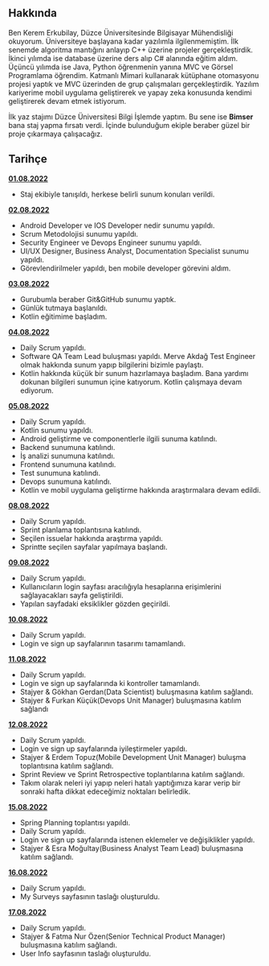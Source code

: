 ## Hakkında
Ben Kerem Erkubilay, Düzce Üniversitesinde Bilgisayar Mühendisliği okuyorum.
Üniversiteye başlayana kadar yazılımla ilgilenmemiştim. İlk senemde algoritma mantığını anlayıp C++ üzerine projeler gerçekleştirdik. İkinci yılımda ise database üzerine ders alıp C# alanında eğitim aldım. Üçüncü yılımda ise Java, Python öğrenmenin yanına MVC ve Görsel Programlama öğrendim. Katmanlı Mimari kullanarak kütüphane otomasyonu projesi yaptık ve MVC üzerinden de grup çalışmaları gerçekleştirdik. Yazılım kariyerime mobil uygulama geliştirerek ve yapay zeka konusunda kendimi geliştirerek devam etmek istiyorum.

İlk yaz stajımı Düzce Üniversitesi Bilgi İşlemde yaptım. Bu sene ise **Bimser** bana staj yapma fırsatı verdi. İçinde bulunduğum ekiple beraber güzel bir proje çıkarmaya çalışacağız.

## Tarihçe
[**01.08.2022**](https://github.com/bimser-intern/docs/issues/86)
- Staj ekibiyle tanışıldı, herkese belirli sunum konuları verildi.

[**02.08.2022**](https://github.com/bimser-intern/docs/issues/86)
- Android Developer ve IOS Developer nedir sunumu yapıldı.
- Scrum Metodolojisi sunumu yapıldı.
- Security Engineer ve Devops Engineer sunumu yapıldı.
- UI/UX Designer, Business Analyst, Documentation Specialist sunumu yapıldı.
- Görevlendirilmeler yapıldı, ben mobile developer görevini aldım.
  
[**03.08.2022**](https://github.com/bimser-intern/docs/issues/86)
-  Gurubumla beraber Git&GitHub sunumu yaptık.
-  Günlük tutmaya başlanıldı.
-  Kotlin eğitimime başladım.
  
[**04.08.2022**](https://github.com/bimser-intern/docs/issues/133)
-  Daily Scrum yapıldı.
-  Software QA Team Lead buluşması yapıldı. Merve Akdağ Test Engineer olmak hakkında sunum yapıp bilgilerini bizimle paylaştı.
-  Kotlin hakkında küçük bir sunum hazırlamaya başladım. Bana yardımı dokunan bilgileri sunumun içine katıyorum. Kotlin çalışmaya devam ediyorum.

[**05.08.2022**](https://github.com/bimser-intern/docs/issues/169)
- Daily Scrum yapıldı.
- Kotlin sunumu yapıldı.
- Android geliştirme ve componentlerle ilgili sunuma katılındı.
- Backend sunumuna katılındı.
- İş analizi sunumuna katılındı.
- Frontend sunumuna katılındı.
- Test sunumuna katılındı.
- Devops sunumuna katılındı.
- Kotlin ve mobil uygulama geliştirme hakkında araştırmalara devam edildi.

[**08.08.2022**](https://github.com/bimser-intern/docs/issues/186)
- Daily Scrum yapıldı.
- Sprint planlama toplantısına katılındı.
- Seçilen issuelar hakkında araştırma yapıldı.
- Sprintte seçilen sayfalar yapılmaya başlandı.

[**09.08.2022**](https://github.com/bimser-intern/docs/issues/227)
- Daily Scrum yapıldı.
- Kullanıcıların login sayfası aracılığıyla hesaplarına erişimlerini sağlayacakları sayfa geliştirildi.
- Yapılan sayfadaki eksiklikler gözden geçirildi.

[**10.08.2022**](https://github.com/bimser-intern/docs/issues/245)
- Daily Scrum yapıldı.
- Login ve sign up sayfalarının tasarımı tamamlandı.

[**11.08.2022**](https://github.com/bimser-intern/docs/issues/267)
- Daily Scrum yapıldı.
- Login ve sign up sayfalarında ki kontroller tamamlandı.
- Stajyer & Gökhan Gerdan(Data Scientist) buluşmasına katılım sağlandı.
- Stajyer & Furkan Küçük(Devops Unit Manager) buluşmasına katılım sağlandı

[**12.08.2022**](https://github.com/bimser-intern/docs/issues/289)
- Daily Scrum yapıldı.
- Login ve sign up sayfalarında iyileştirmeler yapıldı.
- Stajyer & Erdem Topuz(Mobile Development Unit Manager) buluşma toplantısına katılım sağlandı.
- Sprint Review ve Sprint Retrospective toplantılarına katılım sağlandı.
- Takım olarak neleri iyi yapıp neleri hatalı yaptığımıza karar verip bir sonraki hafta dikkat edeceğimiz noktaları belirledik.

[**15.08.2022**](https://github.com/bimser-intern/docs/issues/315)
- Spring Planning toplantısı yapıldı.
- Daily Scrum yapıldı.
- Login ve sign up sayfalarında istenen eklemeler ve değişiklikler yapıldı.
- Stajyer & Esra Moğultay(Business Analyst Team Lead) buluşmasına katılım sağlandı.

[**16.08.2022**](https://github.com/bimser-intern/docs/issues/341)
- Daily Scrum yapıldı.
- My Surveys sayfasının taslağı oluşturuldu.

[**17.08.2022**](https://github.com/bimser-intern/docs/issues/351)
- Daily Scrum yapıldı.
- Stajyer & Fatma Nur Özen(Senior Technical Product Manager) buluşmasına katılım sağlandı.
- User Info sayfasının taslağı oluşturuldu.
